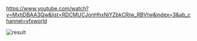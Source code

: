 https://www.youtube.com/watch?v=MxtiDBAA3Qw&list=RDCMUCJonHhxNiYZbkCRiw_RBVtw&index=3&ab_channel=vfxworld


![result](动画.png)